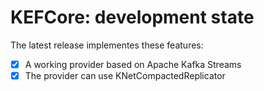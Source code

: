 # KEFCore: development state

The latest release implementes these features:

* [x] A working provider based on Apache Kafka Streams
* [x] The provider can use KNetCompactedReplicator